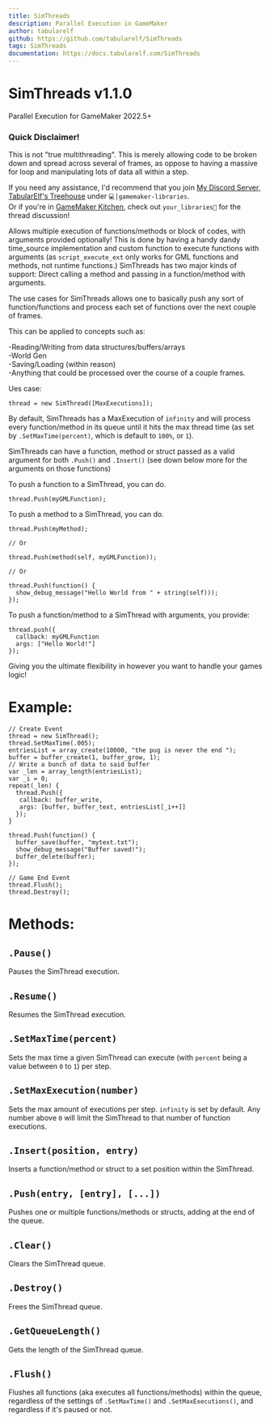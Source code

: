```yaml
---
title: SimThreads
description: Parallel Execution in GameMaker
author: tabularelf
github: https://github.com/tabularelf/SimThreads
tags: SimThreads
documentation: https://docs.tabularelf.com/SimThreads
---
```

# SimThreads v1.1.0
Parallel Execution for GameMaker 2022.5+

### Quick Disclaimer!
This is not "true multithreading". This is merely allowing code to be broken down and spread across several of frames, as oppose to having a massive for loop and manipulating lots of data all within a step.

If you need any assistance, I'd recommend that you join [My Discord Server, TabularElf's Treehouse](https://discord.gg/ThW5exp6r4) under `💻│gamemaker-libraries`.<br>
Or if you're in [GameMaker Kitchen](https://discord.gg/8krYCqr), check out `your_libraries🧶` for the thread discussion!

Allows multiple execution of functions/methods or block of codes, with arguments provided optionally! This is done by having a handy dandy time_source implementation and custom function to execute functions with arguments (as `script_execute_ext` only works for GML functions and methods, not runtime functions.)
SimThreads has two major kinds of support: Direct calling a method and passing in a function/method with arguments.

The use cases for SimThreads allows one to basically push any sort of function/functions and process each set of functions over the next couple of frames.

This can be applied to concepts such as:

-Reading/Writing from data structures/buffers/arrays<br>
-World Gen<br>
-Saving/Loading (within reason)<br>
-Anything that could be processed over the course of a couple frames.<br>

Ues case:

`thread = new SimThread([MaxExecutions]);`

By default, SimThreads has a MaxExecution of `infinity` and will process every function/method in its queue until it hits the max thread time (as set by `.SetMaxTime(percent)`, which is default to `100%`, or `1`).

SimThreads can have a function, method or struct passed as a valid argument for both `.Push()` and `.Insert()` (see down below more for the arguments on those functions)

To push a function to a SimThread, you can do.
```gml
thread.Push(myGMLFunction);
```

To push a method to a SimThread, you can do.
```gml
thread.Push(myMethod);

// Or

thread.Push(method(self, myGMLFunction));

// Or

thread.Push(function() {
  show_debug_message("Hello World from " + string(self)));
});
```

To push a function/method to a SimThread with arguments, you provide:

```gml
thread.push({
  callback: myGMLFunction
  args: ["Hello World!"]
});
```

Giving you the ultimate flexibility in however you want to handle your games logic!


# Example:
```gml
// Create Event
thread = new SimThread();
thread.SetMaxTime(.005);
entriesList = array_create(10000, "the pug is never the end ");
buffer = buffer_create(1, buffer_grow, 1);
// Write a bunch of data to said buffer
var _len = array_length(entriesList);
var _i = 0;
repeat(_len) {
  thread.Push({
   callback: buffer_write,
   args: [buffer, buffer_text, entriesList[_i++]]
  });
}

thread.Push(function() {
  buffer_save(buffer, "mytext.txt");
  show_debug_message("Buffer saved!");
  buffer_delete(buffer);
});
```

```gml
// Game End Event
thread.Flush();
thread.Destroy();
```

# Methods:

## `.Pause()`

Pauses the SimThread execution.

## `.Resume()`

Resumes the SimThread execution.

## `.SetMaxTime(percent)`

Sets the max time a given SimThread can execute (with `percent` being a value between `0` to `1`) per step.

## `.SetMaxExecution(number)`

Sets the max amount of executions per step. `infinity` is set by default. Any number above `0` will limit the SimThread to that number of function executions.

## `.Insert(position, entry)`

Inserts a function/method or struct to a set position within the SimThread.

## `.Push(entry, [entry], [...])`

Pushes one or multiple functions/methods or structs, adding at the end of the queue.

## `.Clear()`

Clears the SimThread queue.

## `.Destroy()`

Frees the SimThread queue.

## `.GetQueueLength()`

Gets the length of the SimThread queue.

## `.Flush()`

Flushes all functions (aka executes all functions/methods) within the queue, regardless of the settings of `.SetMaxTime()` and `.SetMaxExecutions()`, and regardless if it's paused or not.

    